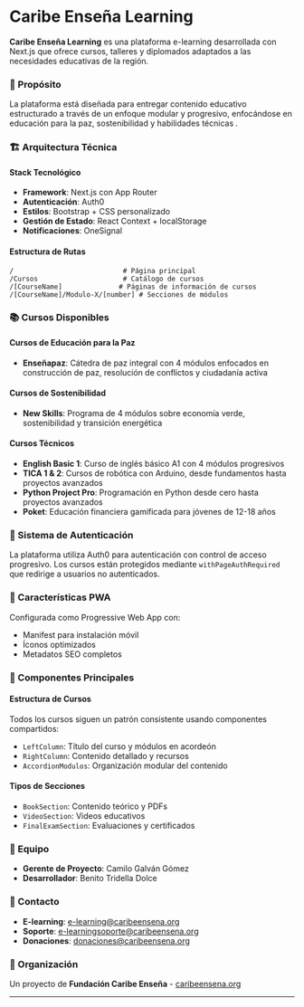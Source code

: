 # Caribe Enseña Learning 

**Caribe Enseña Learning** es una plataforma e-learning desarrollada con Next.js que ofrece cursos, talleres y diplomados adaptados a las necesidades educativas de la región.

### 🎯 Propósito

La plataforma está diseñada para entregar contenido educativo estructurado a través de un enfoque modular y progresivo, enfocándose en educación para la paz, sostenibilidad y habilidades técnicas <cite />.

### 🏗️ Arquitectura Técnica

#### Stack Tecnológico
- **Framework**: Next.js con App Router
- **Autenticación**: Auth0
- **Estilos**: Bootstrap + CSS personalizado
- **Gestión de Estado**: React Context + localStorage
- **Notificaciones**: OneSignal

#### Estructura de Rutas
```
/                           # Página principal
/Cursos                     # Catálogo de cursos
/[CourseName]              # Páginas de información de cursos
/[CourseName]/Modulo-X/[number] # Secciones de módulos
``` 

### 📚 Cursos Disponibles

#### Cursos de Educación para la Paz
- **Enseñapaz**: Cátedra de paz integral con 4 módulos enfocados en construcción de paz, resolución de conflictos y ciudadanía activa

#### Cursos de Sostenibilidad
- **New Skills**: Programa de 4 módulos sobre economía verde, sostenibilidad y transición energética 

#### Cursos Técnicos
- **English Basic 1**: Curso de inglés básico A1 con 4 módulos progresivos 
- **TICA 1 & 2**: Cursos de robótica con Arduino, desde fundamentos hasta proyectos avanzados 
- **Python Project Pro**: Programación en Python desde cero hasta proyectos avanzados 
- **Poket**: Educación financiera gamificada para jóvenes de 12-18 años  

### 🔐 Sistema de Autenticación

La plataforma utiliza Auth0 para autenticación con control de acceso progresivo. Los cursos están protegidos mediante `withPageAuthRequired` que redirige a usuarios no autenticados.

### 📱 Características PWA

Configurada como Progressive Web App con:
- Manifest para instalación móvil
- Íconos optimizados
- Metadatos SEO completos

### 🎨 Componentes Principales

#### Estructura de Cursos
Todos los cursos siguen un patrón consistente usando componentes compartidos:
- `LeftColumn`: Título del curso y módulos en acordeón
- `RightColumn`: Contenido detallado y recursos
- `AccordionModulos`: Organización modular del contenido 

#### Tipos de Secciones
- `BookSection`: Contenido teórico y PDFs
- `VideoSection`: Videos educativos
- `FinalExamSection`: Evaluaciones y certificados

### 👥 Equipo

- **Gerente de Proyecto**: Camilo Galván Gómez
- **Desarrollador**: Benito Tridella Dolce

### 📧 Contacto

- **E-learning**: e-learning@caribeensena.org
- **Soporte**: e-learningsoporte@caribeensena.org
- **Donaciones**: donaciones@caribeensena.org

### 🏢 Organización

Un proyecto de **Fundación Caribe Enseña** - [caribeensena.org](https://caribeensena.org/)

---

